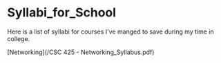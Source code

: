 # Syllabi_for_School

Here is a list of syllabi for courses I've manged to save during my time in college.

[Networking](/CSC 425 - Networking_Syllabus.pdf)

